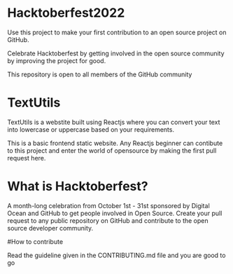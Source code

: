 # Hacktoberfest2022

Use this project to make your first contribution to an open source project on GitHub.

Celebrate Hacktoberfest by getting involved in the open source community by improving the project for good.

This repository is open to all members of the GitHub community

# TextUtils

TextUtils is a webstite built using Reactjs where you can convert your text into lowercase or uppercase based on your requirements.

This is a basic frontend static website. Any Reactjs beginner can contibute to this project and enter the world of opensource by making the first pull request here.

# What is Hacktoberfest?

A month-long celebration from October 1st - 31st sponsored by Digital Ocean and GitHub to get people involved in Open Source. Create your pull request to any public repository on GitHub and contribute to the open source developer community.

#How to contribute

Read the guideline given in the CONTRIBUTING.md file and you are good to go
